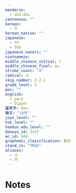 ```yaml
---
mandarin:
  - dòu dǒu
cantonese: ""
korean:
  - 두
korean_native: ""
japanese:
  - TO
  - TOU
japanese_nanori: ""
vietnamese:
middle_chinese_initial: t
middle_chinese_final: ǝu
stroke_count: "4"
radical: 斗
skip_number: 3-2-2
grade_level: 3
pos: ""
english:
  - peck
  - Dipper
羅馬字: dou
韓文: "\b돗"
joyo_level: ""
hsk_level: ""
hanmun_edu_level: ""
danayo_id: 3147
mc_id: 944
graphemic_classification: 象形
stand_in: "TRUE"
aliases:
  - 斗
  - 鬥
---
```


# Notes
